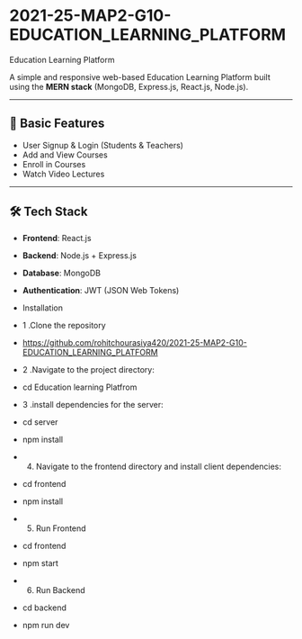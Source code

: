 # 2021-25-MAP2-G10-EDUCATION_LEARNING_PLATFORM
 Education Learning Platform

A simple and responsive web-based Education Learning Platform built using the **MERN stack** (MongoDB, Express.js, React.js, Node.js).

---

## 🔑 Basic Features

- User Signup & Login (Students & Teachers)
- Add and View Courses
- Enroll in Courses
- Watch Video Lectures
  

---

## 🛠️ Tech Stack

- **Frontend**: React.js
- **Backend**: Node.js + Express.js
- **Database**: MongoDB
- **Authentication**: JWT (JSON Web Tokens)

- Installation
- 1 .Clone the repository
-  https://github.com/rohitchourasiya420/2021-25-MAP2-G10-EDUCATION_LEARNING_PLATFORM
- 2 .Navigate to the project directory:
-  cd Education learning Platfrom
- 3 .install dependencies for the server:
-   cd server
-   npm install
- 4. Navigate to the frontend directory and install client dependencies:
-  cd frontend
-  npm install
-  5. Run Frontend
-  cd frontend
-  npm start

- 6. Run Backend
- cd backend
- npm run dev
 
 
